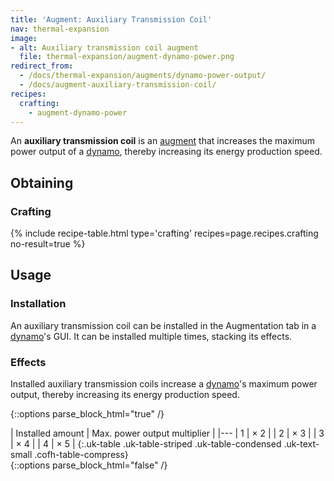 ```yaml
---
title: 'Augment: Auxiliary Transmission Coil'
nav: thermal-expansion
image:
- alt: Auxiliary transmission coil augment
  file: thermal-expansion/augment-dynamo-power.png
redirect_from:
  - /docs/thermal-expansion/augments/dynamo-power-output/
  - /docs/augment-auxiliary-transmission-coil/
recipes:
  crafting:
    - augment-dynamo-power
---
```


An **auxiliary transmission coil** is an [augment](/docs/augments/) that
increases the maximum power output of a [dynamo](/docs/dynamos/), thereby
increasing its energy production speed.


Obtaining
---------

### Crafting
{% include recipe-table.html type='crafting' recipes=page.recipes.crafting no-result=true %}


Usage
-----

### Installation
An auxiliary transmission coil can be installed in the Augmentation tab in a
[dynamo](/docs/dynamos/)'s GUI. It can be installed multiple times, stacking its
effects.

### Effects
Installed auxiliary transmission coils increase a [dynamo](/docs/dynamos/)'s
maximum power output, thereby increasing its energy production speed.

{::options parse_block_html="true" /}
<div class="uk-overflow-container">
| Installed amount | Max. power output multiplier |
|---
| 1 | × 2 |
| 2 | × 3 |
| 3 | × 4 |
| 4 | × 5 |
{:.uk-table .uk-table-striped .uk-table-condensed .uk-text-small .cofh-table-compress}
</div>
{::options parse_block_html="false" /}
